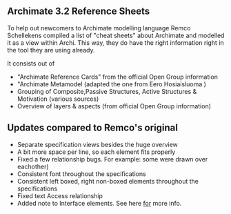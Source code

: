 ## Archimate 3.2 Reference Sheets

To help out newcomers to Archimate modelling language Remco Schellekens compiled a list of "cheat sheets" about Archimate and modelled it as a view within Archi. This way, they do have the right information right in the tool they are using already.

It consists out of

- "Archimate Reference Cards" from the official Open Group information
- "Archimate Metamodel (adapted the one from Eero Hosiaisluoma )
- Grouping of Composite,Passive Structures, Active Structures & Motivation (various sources)
- Overview of layers & aspects (from official Open Group information)

## Updates compared to Remco's original

- Separate specification views besides the huge overview
- A bit more space per line, so each element fits properly
- Fixed a few relationship bugs. For example: some were drawn over eachother)
- Consistent font throughout the specifications
- Consistent left boxed, right non-boxed elements throughout the specifications
- Fixed text Access relationship
- Added note to Interface elements. See here [for](https://github.com/archimatetool/archi/issues/1120#issuecomment-2657818729) more info.
